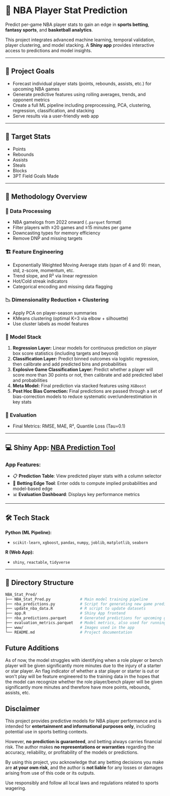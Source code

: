 # 🏀 NBA Player Stat Prediction

Predict per-game NBA player stats to gain an edge in **sports betting**, **fantasy sports**, and **basketball analytics**.

This project integrates advanced machine learning, temporal validation, player clustering, and model stacking. A **Shiny app** provides interactive access to predictions and model insights.

---

## 📌 Project Goals

- Forecast individual player stats (points, rebounds, assists, etc.) for upcoming NBA games
- Generate predictive features using rolling averages, trends, and opponent metrics
- Create a full ML pipeline including preprocessing, PCA, clustering, regression, classification, and stacking
- Serve results via a user-friendly web app

---

## 🎯 Target Stats

- Points  
- Rebounds  
- Assists  
- Steals  
- Blocks  
- 3PT Field Goals Made

---

## 🧠 Methodology Overview

### 🔧 Data Processing
- NBA gamelogs from 2022 onward (`.parquet` format)
- Filter players with ≥20 games and ≥15 minutes per game
- Downcasting types for memory efficiency
- Remove DNP and missing targets

### 🏗️ Feature Engineering
- Exponentially Weighted Moving Average stats (span of 4 and 9): mean, std, z-score, momentum, etc.
- Trend slope, and R² via linear regression
- Hot/Cold streak indicators
- Categorical encoding and missing data flagging

### 📉 Dimensionality Reduction + Clustering
- Apply PCA on player-season summaries
- KMeans clustering (optimal K=3 via elbow + silhouette)
- Use cluster labels as model features

### 🔁 Model Stack
1. **Regression Layer:** Linear models for continuous prediction on player box score statistics (including targets and beyond)
2. **Classification Layer:** Predict binned outcomes via logistic regression, then calibrate and add predicted bins and probabilities
3. **Explosive Game Classification Layer:** Predict whether a player will score more than 30 points or not, then calibrate and add predicted label and probabilities
4. **Meta Model:** Final prediction via stacked features using `XGBoost`
5. **Post Hoc Bias Correction:** Final predictions are passed through a set of bias-correction models to reduce systematic over/underestimation in key stats

### 🧪 Evaluation
- Final Metrics: RMSE, MAE, R², Quantile Loss (Tau=0.1)

---

## 💻 Shiny App: [NBA Prediction Tool](https://jmotta31.shinyapps.io/NBA_Prediction_Tool/)

### App Features:
- 📋 **Prediction Table**: View predicted player stats with a column selector
- 🎯 **Betting Edge Tool**: Enter odds to compute implied probabilities and model-based edge
- 📊 **Evaluation Dashboard**: Displays key performance metrics

---

## 🛠 Tech Stack

**Python (ML Pipeline):**  
- `scikit-learn`, `xgboost`, `pandas`, `numpy`, `joblib`, `matplotlib`, `seaborn`

**R (Web App):**  
- `shiny`, `reactable`, `tidyverse`

---

## 📁 Directory Structure

```bash
NBA_Stat_Pred/
├── NBA_Stat_Pred.py             # Main model training pipeline
├── nba_predictions.py           # Script for generating new game predictions
├── update_nba_data.R            # R script to update datasets
├── app.R                        # Shiny App frontend
├── nba_predictions.parquet      # Generated predictions for upcoming games, used for running the app locally
├── evaluation_metrics.parquet   # Model metrics, also used for running Shiny app locally
├── www/                         # Images used in the app
└── README.md                    # Project documentation
```

## Future Additions

As of now, the model struggles with identifying when a role player or bench player will be given significantly more minutes due to the injury of a starter or star player. An flag indicator of whether a star player or starter is out or won't play will be feature engineered to the training data in the hopes that the model can recognize whether the role player/bench player will be given significantly more minutes and therefore have more points, rebounds, assists, etc.

## Disclaimer

This project provides predictive models for NBA player performance and is intended for **entertainment and informational purposes only**, including potential use in sports betting contexts.

However, **no prediction is guaranteed**, and betting always carries financial risk. The author makes **no representations or warranties** regarding the accuracy, reliability, or profitability of the models or predictions.

By using this project, you acknowledge that any betting decisions you make are **at your own risk**, and the author is **not liable** for any losses or damages arising from use of this code or its outputs.

Use responsibly and follow all local laws and regulations related to sports wagering.
